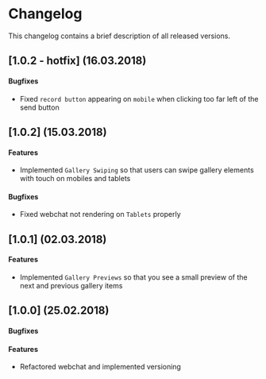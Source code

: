 # Changelog
This changelog contains a brief description of all released versions.

## [1.0.2 - hotfix] (16.03.2018)
#### Bugfixes
* Fixed ``record button`` appearing on ``mobile`` when clicking too far left of the send button

## [1.0.2] (15.03.2018)
#### Features
* Implemented ``Gallery Swiping`` so that users can swipe gallery elements with touch on mobiles and tablets

#### Bugfixes
* Fixed webchat not rendering on ``Tablets`` properly

## [1.0.1] (02.03.2018)
#### Features
* Implemented ``Gallery Previews`` so that you see a small preview of the next and previous gallery items

## [1.0.0] (25.02.2018)
#### Bugfixes

#### Features
* Refactored webchat and implemented versioning